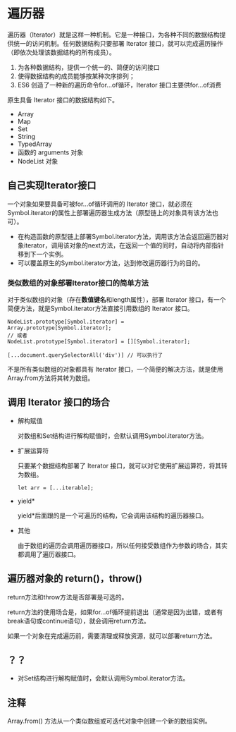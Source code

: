 # 遍历器
遍历器（Iterator）就是这样一种机制。它是一种接口，为各种不同的数据结构提供统一的访问机制。任何数据结构只要部署 Iterator 接口，就可以完成遍历操作（即依次处理该数据结构的所有成员）。

1. 为各种数据结构，提供一个统一的、简便的访问接口
2. 使得数据结构的成员能够按某种次序排列；
3. ES6 创造了一种新的遍历命令for...of循环，Iterator 接口主要供for...of消费

原生具备 Iterator 接口的数据结构如下。

- Array
- Map
- Set
- String
- TypedArray
- 函数的 arguments 对象
- NodeList 对象


## 自己实现Iterator接口
一个对象如果要具备可被for...of循环调用的 Iterator 接口，就必须在Symbol.iterator的属性上部署遍历器生成方法（原型链上的对象具有该方法也可）。


- 在构造函数的原型链上部署Symbol.iterator方法，调用该方法会返回遍历器对象iterator，调用该对象的next方法，在返回一个值的同时，自动将内部指针移到下一个实例。
- 可以覆盖原生的Symbol.iterator方法，达到修改遍历器行为的目的。


### 类似数组的对象部署Iterator接口的简单方法
对于类似数组的对象（存在**数值键名**和length属性），部署 Iterator 接口，有一个简便方法，就是Symbol.iterator方法直接引用数组的 Iterator 接口。
```
NodeList.prototype[Symbol.iterator] = Array.prototype[Symbol.iterator];
// 或者
NodeList.prototype[Symbol.iterator] = [][Symbol.iterator];

[...document.querySelectorAll('div')] // 可以执行了
```

不是所有类似数组的对象都具有 Iterator 接口，一个简便的解决方法，就是使用Array.from方法将其转为数组。

## 调用 Iterator 接口的场合
- 解构赋值
    
     对数组和Set结构进行解构赋值时，会默认调用Symbol.iterator方法。
- 扩展运算符

    只要某个数据结构部署了 Iterator 接口，就可以对它使用扩展运算符，将其转为数组。

    ```
    let arr = [...iterable];
    ```
- yield*

    yield*后面跟的是一个可遍历的结构，它会调用该结构的遍历器接口。
    
- 其他

    由于数组的遍历会调用遍历器接口，所以任何接受数组作为参数的场合，其实都调用了遍历器接口。
    
## 遍历器对象的 return()，throw()
return方法和throw方法是否部署是可选的。
    
return方法的使用场合是，如果for...of循环提前退出（通常是因为出错，或者有break语句或continue语句），就会调用return方法。

如果一个对象在完成遍历前，需要清理或释放资源，就可以部署return方法。

## ？？
- 对Set结构进行解构赋值时，会默认调用Symbol.iterator方法。
   
## 注释
Array.from() 方法从一个类似数组或可迭代对象中创建一个新的数组实例。